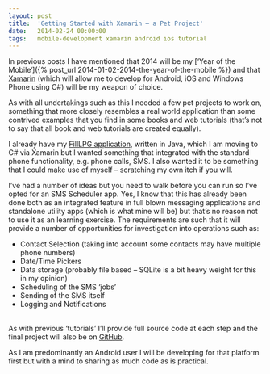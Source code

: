 ```yaml
---
layout: post
title:  'Getting Started with Xamarin – a Pet Project'
date:   2014-02-24 00:00:00
tags:   mobile-development xamarin android ios tutorial
---
```

In previous posts I have mentioned that 2014 will be my [‘Year of the Mobile‘]({% post_url 2014-01-02-2014-the-year-of-the-mobile %}) and that <a href='http://www.xamarin.com/' target='_blank'>Xamarin</a> (which will allow me to develop for Android, iOS and Windows Phone using C#) will be my weapon of choice.

As with all undertakings such as this I needed a few pet projects to work on, something that more closely resembles a real world application than some contrived examples that you find in some books and web tutorials (that’s not to say that all book and web tutorials are created equally).
<!--more-->
I already have my <a href='https://play.google.com/store/apps/details?id=com.onthefencedevelopment.fill_lpg' target='_blank'>FillLPG application</a>, written in Java, which I am moving to C# via Xamarin but I wanted something that integrated with the standard phone functionality, e.g. phone calls, SMS. I also wanted it to be something that I could make use of myself – scratching my own itch if you will.

I’ve had a number of ideas but you need to walk before you can run so I’ve opted for an SMS Scheduler app. Yes, I know that this has already been done both as an integrated feature in full blown messaging applications and standalone utility apps (which is what mine will be) but that’s no reason not to use it as an learning exercise. The requirements are such that it will provide a number of opportunities for investigation into operations such as:

- Contact Selection (taking into account some contacts may have multiple phone numbers)
- Date/Time Pickers
- Data storage (probably file based – SQLite is a bit heavy weight for this in my opinion)
- Scheduling of the SMS ‘jobs’
- Sending of the SMS itself
- Logging and Notifications

<br>
As with previous ‘tutorials’ I’ll provide full source code at each step and the final project will also be on <a href='https://github.com/OnTheFenceDevelopement/SMSScheduler' target='_blank'>GitHub</a>.

As I am predominantly an Android user I will be developing for that platform first but with a mind to sharing as much code as is practical.